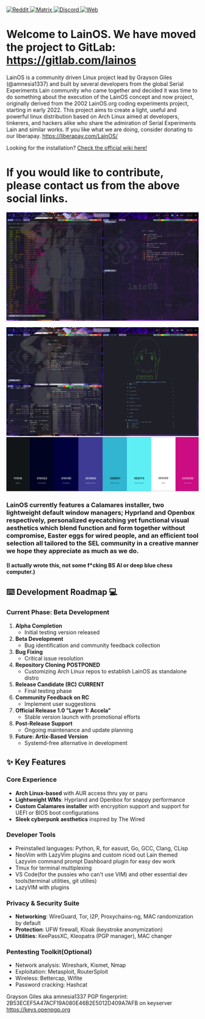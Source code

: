 <!--Reddit-->
<a href="https://www.reddit.com/r/LainOSdevelopers/" target="_blank">
  <img align="top" src="https://img.shields.io/badge/Reddit-FF4500?style=for-the-badge&logo=reddit&logoColor=white" alt="Reddit">
</a>
<!--Matrix-->
<a href="https://matrix.to/?fbclid=IwAR3aREfZ0l84eRuLdQ1RWq38Bm2mqvK4irokYoEWnvOibQPT7vqiIq_nhY8#/!hhlpPAPloYluaKwYAb:matrix.org?via=matrix.org" target="_blank">
  <img align="top" src="https://img.shields.io/badge/Matrix%20-%20%230047a7?style=for-the-badge&logo=matrix" alt="Matrix">
</a>
<!--Discord-->
<a href="https://discord.gg/atZ32vU24U" target="_blank">
  <img align="top" src="https://img.shields.io/badge/Discord%20-%20%234900ff?style=for-the-badge&logo=discord" alt="Discord">
</a>
<!--Web page-->
<a href="https://lainos.dev/" target="_blank">
  <img align="top" src="https://img.shields.io/badge/Lain%20OS%20web-3d3b93?style=for-the-badge&logo=Devbox" alt="Web">
</a>

# Welcome to LainOS. We have moved the project to GitLab: https://gitlab.com/lainos
LainOS is a community driven Linux project lead by Grayson Giles (@amnesia1337) and built by several developers from the global Serial Experiments Lain community who came together and decided it was time to do something about the execution of the LainOS concept and now project, originally derived from the 2002 LainOS.org coding experiments project, starting in early 2022.
This project aims to create a light, useful and powerful linux distribution based on Arch Linux aimed at developers, tinkerers, and hackers alike who share the admiration of Serial Experiments Lain and similar works. If you like what we are doing, consider donating to our liberapay. https://liberapay.com/LainOS/

Looking for the installation? [Check the official wiki here!](https://github.com/The-LainOS-Project/LainOS/wiki)
# If you would like to contribute, please contact us from the above social links.

![LainOS screenshot](https://github.com/The-LainOS-Project/Gallery/blob/main/swappy-20250409_104106.png)




![LainOS screenshot](https://github.com/The-LainOS-Project/Gallery/blob/main/swappy-20250409_101927.png)
![Color scheme](https://github.com/The-LainOS-Project/.github/blob/main/images/colorsheme.png)

### LainOS currently features a Calamares installer, two lightweight default window managers; Hyprland and Openbox respectively, personalized eyecatching yet functional visual aesthetics which blend function and form together without compromise, Easter eggs for wired people, and an efficient tool selection all tailored to the SEL community in a creative manner we hope they appreciate as much as we do.
#### (I actually wrote this, not some f*cking BS AI or deep blue chess computer.)

## ⌨️ Development Roadmap 💻

### Current Phase: Beta Development
1. **Alpha Completion**  
   - Initial testing version released
2. **Beta Development**  
   - Bug identification and community feedback collection
3. **Bug Fixing**  
   - Critical issue resolution
4. **Repository Cloning** **POSTPONED** 
   - Customizing Arch Linux repos to establish LainOS as standalone distro
5. **Release Candidate (RC)**  **CURRENT**
   - Final testing phase
6. **Community Feedback on RC**  
   - Implement user suggestions
7. **Official Release 1.0 "Layer 1: Accela"**  
   - Stable version launch with promotional efforts
8. **Post-Release Support**  
   - Ongoing maintenance and update planning
9. **Future: Artix-Based Version**  
   - Systemd-free alternative in development

## ✨ Key Features

###  Core Experience
- **Arch Linux-based** with AUR access thru yay or paru
- **Lightweight WMs**: Hyprland and Openbox for snappy performance
- **Custom Calamares installer** with encryption support and support for UEFI or BIOS boot configurations
- **Sleek cyberpunk aesthetics** inspired by The Wired

###  Developer Tools
- Preinstalled languages: Python, R, for easust, Go, GCC, Clang, CLisp
- NeoVim with LazyVim plugins and custom riced out Lain themed Lazyvim command prompt Dashboard plugin for easy dev work
- Tmux for terminal multiplexing
- VS Code(for the pussies who can't use VIM) and other essential dev tools(terminal utilities, git utilies)
- LazyVIM with plugins

###  Privacy & Security Suite
- **Networking**: WireGuard, Tor, I2P, Proxychains-ng, MAC randomization by default
- **Protection**: UFW firewall, Kloak (keystroke anonymization)
- **Utilities**: KeePassXC, Kleopatra (PGP manager), MAC changer

###  Pentesting Toolkit(Optional)
- Network analysis: Wireshark, Kismet, Nmap
- Exploitation: Metasploit, RouterSploit
- Wireless: Bettercap, Wifite
- Password cracking: Hashcat

Grayson Giles aka amnesia1337 PGP fingerprint: 2B53ECEF5A47ACF19A080E46B2E5012D409A7AFB on keyserver https://keys.openpgp.org
